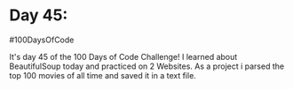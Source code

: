 # Day 45:
#100DaysOfCode

It's day 45 of the 100 Days of Code Challenge! I learned about BeautifulSoup today and practiced on 2 Websites. As a project i parsed the top 100 movies of all time and saved it in a text file.